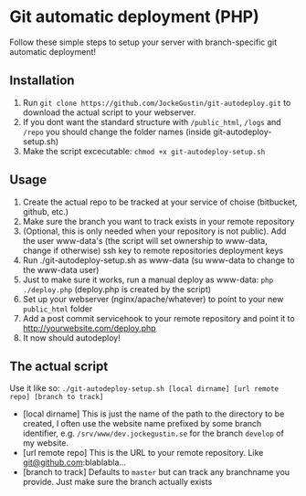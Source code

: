 # Git automatic deployment (PHP)

Follow these simple steps to setup your server with branch-specific git automatic deployment!

## Installation
1. Run `git clone https://github.com/JockeGustin/git-autodeploy.git` to download the actual script to your webserver.
2. If you dont want the standard structure with `/public_html`, `/logs` and `/repo` you should change the folder names (inside git-autodeploy-setup.sh)
3. Make the script excecutable: `chmod +x git-autodeploy-setup.sh`

## Usage
1. Create the actual repo to be tracked at your service of choise (bitbucket, github, etc.)
2. Make sure the branch you want to track exists in your remote repository
3. (Optional, this is only needed when your repository is not public). Add the user www-data's (the script will set ownership to www-data, change if otherwise) ssh key to remote repositories deployment keys
4. Run ./git-autodeploy-setup.sh as www-data (su www-data to change to the www-data user)
5. Just to make sure it works, run a manual deploy as www-data: `php ./deploy.php` (deploy.php is created by the script)
6. Set up your webserver (nginx/apache/whatever) to point to your new `public_html` folder
7. Add a post commit servicehook to your remote repository and point it to http://yourwebsite.com/deploy.php
8. It now should autodeploy!

## The actual script
Use it like so: `./git-autodeploy-setup.sh [local dirname] [url remote repo] [branch to track]`
- [local dirname] This is just the name of the path to the directory to be created, I often use the website name prefixed by some branch identifier, e.g. `/srv/www/dev.jockegustin.se` for the branch `develop` of my website. 
- [url remote repo] This is the URL to your remote repository. Like git@github.com:blablabla...
- [branch to track] Defaults to `master` but can track any branchname you provide. Just make sure the branch actually exists

